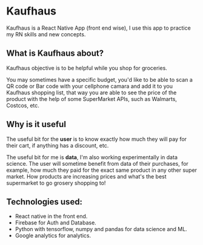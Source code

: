 # Kaufhaus

Kaufhaus is a React Native App (front end wise), I use this app to practice my RN skills and new concepts.

## What is Kaufhaus about?

Kaufhaus objective is to be helpful while you shop for groceries.

You may sometimes have a specific budget, you'd like to be able to scan a QR code or Bar code with your cellphone camara and add it to you Kaufhaus shopping list, that way you are able to see the price of the product with the help of some SuperMarket APIs, such as Walmarts, Costcos, etc.

## Why is it useful

The useful bit for the **user** is to know exactly how much they will pay for their cart, if anything has a discount, etc.

The useful bit for me is **data**, I'm also working experimentally in data science. The user will sometime benefit from data of their purchases, for example, how much they paid for the exact same product in any other super market. How products are increasing prices and what's the best supermarket to go grosery shopping to!

## Technologies used:

- React native in the front end.
- Firebase for Auth and Database.
- Python with tensorflow, numpy and pandas for data science and ML.
- Google analytics for analytics.
